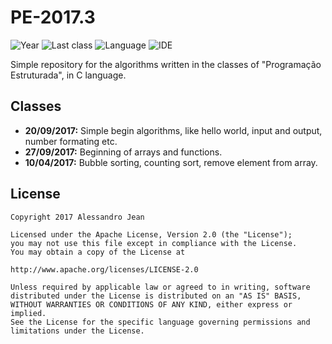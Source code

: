 # PE-2017.3 
![Year](https://img.shields.io/badge/year-2017.3-blue.svg) ![Last class](https://img.shields.io/badge/last_class-2017.04.10-green.svg) ![Language](https://img.shields.io/badge/language-C-yellow.svg) ![IDE](https://img.shields.io/badge/IDE-VSCode-orange.svg)

Simple repository for the algorithms written in the classes of "Programação Estruturada", in C language.

## Classes
- **20/09/2017:** Simple begin algorithms, like hello world, input and output, number formating etc.
- **27/09/2017:** Beginning of arrays and functions.
- **10/04/2017:** Bubble sorting, counting sort, remove element from array.


## License

    Copyright 2017 Alessandro Jean

    Licensed under the Apache License, Version 2.0 (the "License");
    you may not use this file except in compliance with the License.
    You may obtain a copy of the License at

    http://www.apache.org/licenses/LICENSE-2.0

    Unless required by applicable law or agreed to in writing, software
    distributed under the License is distributed on an "AS IS" BASIS,
    WITHOUT WARRANTIES OR CONDITIONS OF ANY KIND, either express or implied.
    See the License for the specific language governing permissions and
    limitations under the License.
